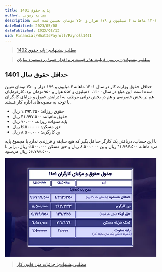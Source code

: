 ```yaml
---
title: پایه حقوق 1401
author: سمانه رشوند  
description: حداقل پایه حقوق وزارت کار در سال ۱۴۰۱ ماهانه ۴ میلیون و ۱۷۹ هزار و ۷۵۰ تومان تعیین شده است. 
dateModified: 2023/05/08  
datePublished: 2023/02/13 
uid: Financial/WhatIsPayroll/Payroll1401
---
```


> [مطلب پیشنهادی: پایه حقوق 1402](https://www.hooshkar.com/Wiki/Payroll/Payroll1402)

> [مطلب پیشنهادی: بررسی قابلیت ها و قیمت نرم افزار حقوق و دستمزد سایان](https://www.hooshkar.com/Software/Sayan/Module/Payroll)
## حداقل حقوق سال 1401
حداقل حقوق وزارت کار در سال ۱۴۰۱ ماهانه ۴ میلیون و ۱۷۹ هزار و ۷۵۰ تومان تعیین شده است. این مبلغ در سال ۱۴۰۰، ۲ میلیون و ۵۵۴ هزار و ۹۵۰ تومان بود. کارفرمایان هم در بخش خصوصی و هم در بخش دولتی موظف به افزایش حقوق و مزایای کارگران با توجه به مصوبه‌های اداره کار هستند.

*   حقوق روزانه: ۱.۳۹۳.۲۵۰ ریال
*   حقوق ماهیانه: ۴۱.۷۹۷.۵۰۰ ریال
*   پایه سنوات روزانه: ۷۰.۰۰۰ ریال
*   حق مسکن: 6.۵۰۰.۰۰۰ ریال
*   بن کارگری: ۸.۵۰۰.۰۰۰ ریال

با این حساب، دریافتی یک کارگر حداقل بگیر که هیچ سابقه و فرزندی ندارد با مجموع پایه مزد ماهانه‌ ۴۱.۷۹۷.۵۰۰ ریال و بن ۸.۵۰۰.۰۰۰ ریال و حق مسکن 6.۵۰۰.۰۰۰ ریال، برابر با ۵۶.۷۹۷.۵۰۰ ریال می‌شود.

![حقوق و دستمزد](./Images/Payroll1401.webp)

> [مطلب پیشنهادی: جزئیات متن قانون کار](https://rc.majlis.ir/fa/law/show/99612)




